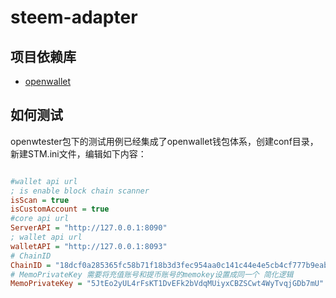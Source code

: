 # steem-adapter

## 项目依赖库

- [openwallet](https://github.com/blocktree/openwallet.git)

## 如何测试

openwtester包下的测试用例已经集成了openwallet钱包体系，创建conf目录，新建STM.ini文件，编辑如下内容：

```ini

#wallet api url
; is enable block chain scanner
isScan = true
isCustomAccount = true
#core api url
ServerAPI = "http://127.0.0.1:8090"
; wallet api url
walletAPI = "http://127.0.0.1:8093"
# ChainID
ChainID = "18dcf0a285365fc58b71f18b3d3fec954aa0c141c44e4e5cb4cf777b9eab274e"
# MemoPrivateKey 需要将充值账号和提币账号的memokey设置成同一个 简化逻辑
MemoPrivateKey = "5JtEo2yUL4rFsKT1DvEFk2bVdqMUiyxCBZSCwt4WyTvqjGDb7mU"
```